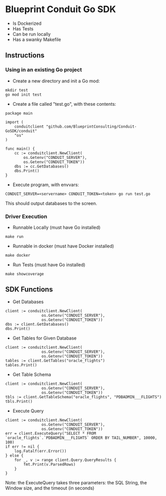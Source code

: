 # Blueprint Conduit Go SDK
* Is Dockerized
* Has Tests
* Can be run locally
* Has a swanky Makefile

## Instructions

### Using in an existing Go project
* Create a new directory and init a Go mod:
```
mkdir test
go mod init test
```
* Create a file called "test.go", with these contents:
```
package main

import (
	conduitclient "github.com/BlueprintConsulting/Conduit-GoSDK/conduit"
	"os"
)

func main() {
	cc := conduitclient.NewClient(
		os.Getenv("CONDUIT_SERVER"),
		os.Getenv("CONDUIT_TOKEN"))
	dbs := cc.GetDatabases()
	dbs.Print()
}

```
* Execute program, with envvars:
```
CONDUIT_SERVER=<servername> CONDUIT_TOKEN=<token> go run test.go
```
This should output databases to the screen.

### Driver Execution
* Runnable Locally (must have Go installed)
```
make run
```
* Runnable in docker (must have Docker installed)
```
make docker
```
* Run Tests (must have Go installed)
```
make showcoverage
```

## SDK Functions

* Get Databases
```
client := conduitclient.NewClient(
		        os.Getenv("CONDUIT_SERVER"),
		        os.Getenv("CONDUIT_TOKEN"))
dbs := client.GetDatabases()
dbs.Print()
```
* Get Tables for Given Database
```
client := conduitclient.NewClient(
		        os.Getenv("CONDUIT_SERVER"),
		        os.Getenv("CONDUIT_TOKEN"))
tables := client.GetTables("oracle_flights")
tables.Print()
```
* Get Table Schema
```
client := conduitclient.NewClient(
		        os.Getenv("CONDUIT_SERVER"),
		        os.Getenv("CONDUIT_TOKEN"))
tbls := client.GetTableSchema("oracle_flights", "PDBADMIN___FLIGHTS")
tbls.Print()
```
* Execute Query
```
client := conduitclient.NewClient(
		        os.Getenv("CONDUIT_SERVER"),
		        os.Getenv("CONDUIT_TOKEN"))
err = client.ExecuteQuery("SELECT * FROM `oracle_flights`.`PDBADMIN___FLIGHTS` ORDER BY TAIL_NUMBER", 10000, 100)
if err != nil {
	log.Fatalf(err.Error())
} else {
	for _, v := range client.Query.QueryResults {
		fmt.Print(v.ParsedRows)
	}
}
```
Note: the ExecuteQuery takes three parameters: the SQL String, the Window size, and the timeout (in seconds)